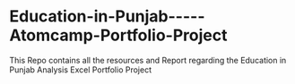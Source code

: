 # Education-in-Punjab-----Atomcamp-Portfolio-Project
This Repo contains all the resources and Report regarding the Education in Punjab Analysis Excel Portfolio Project
